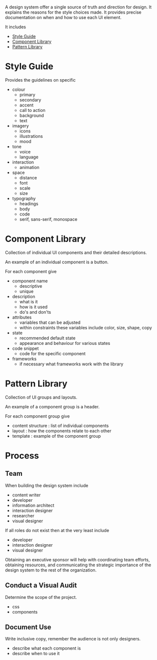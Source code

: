 A design system offer a single source of truth and direction for design. It explains the reasons for the style choices made. It provides precise documentation on when and how to use each UI element.

It includes

- [Style Guide](#Style%20Guide)
- [Component Library](#Component%20Library)
- [Pattern Library](#Pattern%20Library)

# Style Guide

Provides the guidelines on specific

- colour
	- primary
	- secondary
	- accent
	- call to action
	- background
	- text
- imagery
	- icons
	- illustrations
	- mood
- tone
	- voice
	- language
- interaction
	- animation
- space
	- distance
	- font
	- scale
	- size
- typography
	- headings
	- body
	- code
	- serif, sans-serif, monospace

# Component Library

Collection of individual UI components and their detailed descriptions.

An example of an individual component is a button.

For each component give

- component name
	- descriptive
	- unique
- description
	- what is it
	- how is it used
	- do's and don'ts
- attributes
	- variables that can be adjusted
	- within constraints these variables include color, size, shape, copy
- state
	- recommended default state
	- appearance and behaviour for various states
- code snippet
	- code for the specific component
- frameworks
	- if necessary what frameworks work with the library

# Pattern Library

Collection of UI groups and layouts.

An example of a component group is a header.

For each component group give

- content structure : list of individual components
- layout : how the components relate to each other
- template : example of the component group

# Process

## Team

When building the design system include

- content writer
- developer
- information architect
- interaction designer
- researcher
- visual designer

If all roles do not exist then at the very least include

- developer
- interaction designer
- visual designer

Obtaining an executive sponsor will help with coordinating team efforts, obtaining resources, and communicating the strategic importance of the design system to the rest of the organization.

## Conduct a Visual Audit

Determine the scope of the project.

- css
- components
## Document Use

Write inclusive copy, remember the audience is not only designers.

- describe what each component is
- describe when to use it

